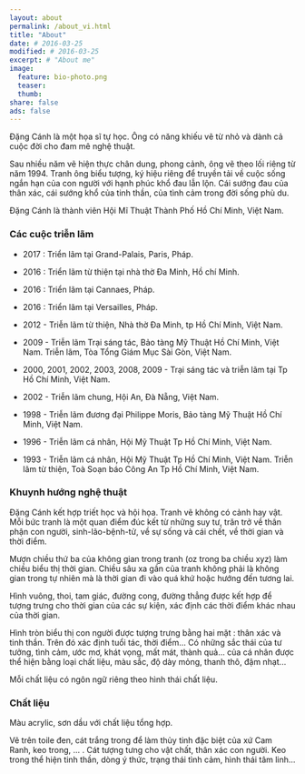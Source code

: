```yaml
---
layout: about
permalink: /about_vi.html
title: "About"
date: # 2016-03-25
modified: # 2016-03-25
excerpt: # "About me"
image:
  feature: bio-photo.png
  teaser:
  thumb:
share: false
ads: false
---
```


Đặng Cánh là một họa sĩ tự học. Ông có năng khiếu vẽ từ nhỏ và dành cả cuộc đời cho đam mê nghệ thuật.

Sau nhiều năm vẽ hiện thực chân dung, phong cảnh, ông vẽ theo lối riêng từ năm 1994. Tranh ông biểu tượng, ký hiệu riêng để truyền tải về cuộc sống ngắn hạn của con người với hạnh phúc khổ đau lẫn lộn. Cái sướng đau của thân xác, cái sướng khổ của tinh thần, của tình cảm trong đời sống phù du.

Đặng Cánh là thành viên Hội Mĩ Thuật Thành Phố Hồ Chí Minh, Việt Nam.

### Các cuộc triễn lãm
-	2017 : Triển lãm tại Grand-Palais, Paris, Pháp.
-	2016 : Triển lãm từ thiện tại nhà thờ Đa Minh, Hồ chí Minh.
-	2016 : Triển lãm tại Cannaes, Pháp.
-	2016 : Triển lãm tại Versailles, Pháp.

- 2012 -
Triễn lãm từ thiện, Nhà thờ Đa Minh, tp Hồ Chí Minh, Việt Nam.

- 2009 -
Triễn lãm Trại sáng tác, Bảo tàng Mỹ Thuật Hồ Chí Minh, Việt Nam.
Triễn lãm, Tòa Tổng Giám Mục Sài Gòn, Việt Nam.

- 2000, 2001, 2002,
2003, 2008, 2009 -
Trại sáng tác và triễn lãm tại Tp Hồ Chí Minh, Việt Nam.

- 2002 -
Triễn lãm chung, Hội An, Đà Nẵng, Việt Nam.

- 1998 -
Triễn lãm đương đại Philippe Moris, Bảo tàng Mỹ Thuật Hồ Chí Minh, Việt Nam.

- 1996 -
Triễn lãm cá nhân, Hội Mỹ Thuật Tp Hồ Chí Minh, Việt Nam.

- 1993 -
Triễn lãm cá nhân, Hội Mỹ Thuật Tp Hồ Chí Minh, Việt Nam.
Triễn lãm từ thiện, Toà Soạn báo Công An Tp Hồ Chí Minh, Việt Nam.

### Khuynh hướng nghệ thuật

Đặng Cánh kết hợp triết học và hội họa. Tranh vẽ không có cảnh hay vật. Mỗi bức tranh là một quan điểm đúc kết từ những suy tư, trăn trở về thân phận con người, sinh-lão-bệnh-tử, về sự sống và cái chết, về thời gian và thời điểm.

Mượn chiều thứ ba của không gian trong tranh (oz trong ba chiều xyz) làm chiều biểu thị thời gian. Chiều sâu xa gần của tranh không phải là không gian trong tự nhiên mà là thời gian đi vào quá khứ hoặc hướng đến tương lai.

Hình vuông, thoi, tam giác, đường cong, đường thẳng được kết hợp để tượng trưng cho thời gian của các sự kiện, xác định các thời điểm khác nhau của thời gian.

Hình tròn biểu thị con người được tượng trưng bằng hai mặt : thân xác và tinh thần. Trên đó xác định tuổi tác, thời điểm… Có những sắc thái của tư tưởng, tình cảm, ước mơ, khát vọng, mất mát, thành quả… của cá nhân được thể hiện bằng loại chất liệu, màu sắc, độ dày mỏng, thanh thô, đậm nhạt...

Mỗi chất liệu có ngôn ngữ riêng theo hình thái chất liệu.

### Chất liệu 

Màu acrylic, sơn dầu với chất liệu tổng hợp.

Vẽ trên toile đen, cát trắng trong để làm thủy tinh đặc biệt của xứ Cam Ranh, keo trong, … . Cát tượng tưng cho vật chất, thân xác con người. Keo trong thể hiện tinh thần, dòng ý thức, trạng thái tình cảm, hình thái tâm linh…

